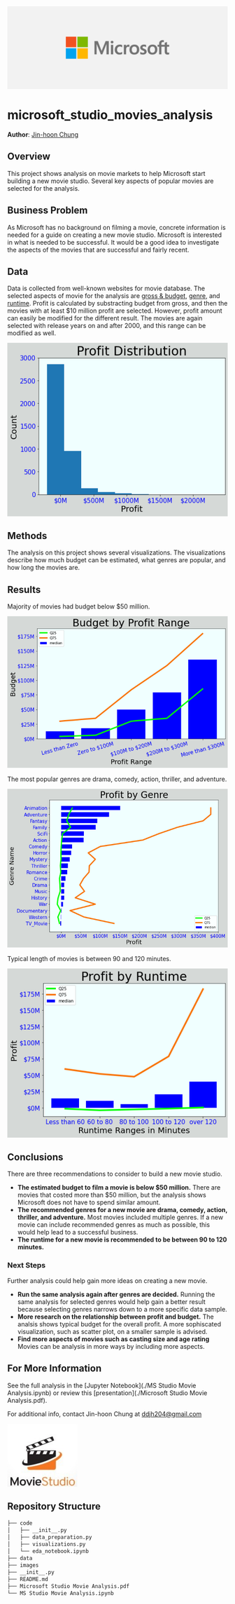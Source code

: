 ![microsoft logo](./images/ms_logo.jpg)

# microsoft_studio_movies_analysis

**Author**: [Jin-hoon Chung](mailto:ddjh204@gmail.com)

## Overview

This project shows analysis on movie markets to help Microsoft start building a new movie studio. Several key aspects of popular movies are selected for the analysis.

## Business Problem

As Microsoft has no background on filming a movie, concrete information is needed for a guide on creating a new movie studio. Microsoft is interested in what is needed to be successful. It would be a good idea to investigate the aspects of the movies that are successful and fairly recent.

## Data

Data is collected from well-known websites for movie database. The selected aspects of movie for the analysis are [gross & budget](https://www.the-numbers.com/), [genre](https://www.themoviedb.org/), and [runtime](https://www.imdb.com/). Profit is calculated by substracting budget from gross, and then the movies with at least $10 million profit are selected. However, profit amount can easily be modified for the different result. The movies are again selected with release years on and after 2000, and this range can be modified as well.

![profit](./images/profit_dist.png)

## Methods

The analysis on this project shows several visualizations. The visualizations describe how much budget can be estimated, what genres are popular, and how long the movies are.

## Results

Majority of movies had budget below $50 million.

![movie budget](./images/budget_dist.png)

The most popular genres are drama, comedy, action, thriller, and adventure.

![genre](./images/genre_popularity.png)

Typical length of movies is between 90 and 120 minutes.

![runtime](./images/movie_runtime_dist.png)

## Conclusions

There are three recommendations to consider to build a new movie studio.

- **The estimated budget to film a movie is below $50 million.** There are movies that costed more than $50 million, but the analysis shows Microsoft does not have to spend similar amount. 
- **The recommended genres for a new movie are drama, comedy, action, thriller, and adventure.** Most movies included multiple genres. If a new movie can include recommended genres as much as possible, this would help lead to a successful business.
- **The runtime for a new movie is recommended to be between 90 to 120 minutes.**

### Next Steps

Further analysis could help gain more ideas on creating a new movie.

- **Run the same analysis again after genres are decided.** Running the same analysis for selected genres would help gain a better result because selecting genres narrows down to a more specific data sample.
- **More research on the relationship between profit and budget.** The analsis shows typical budget for the overall profit. A more sophiscated visualization, such as scatter plot, on a smaller sample is advised.
- **Find more aspects of movies such as casting size and age rating** Movies can be analysis in more ways by including more aspects.

## For More Information

See the full analysis in the [Jupyter Notebook](./MS Studio Movie Analysis.ipynb) or review this [presentation](./Microsoft Studio Movie Analysis.pdf).

For additional info, contact Jin-hoon Chung at [ddjh204@gmail.com](mailto:ddjh204@gmail.com)

![logo](./images/ms_ms.jpg)

## Repository Structure

```
├── code
│   ├── __init__.py
│   ├── data_preparation.py
│   ├── visualizations.py
│   └── eda_notebook.ipynb
├── data
├── images
├── __init__.py
├── README.md
├── Microsoft Studio Movie Analysis.pdf
└── MS Studio Movie Analysis.ipynb
```